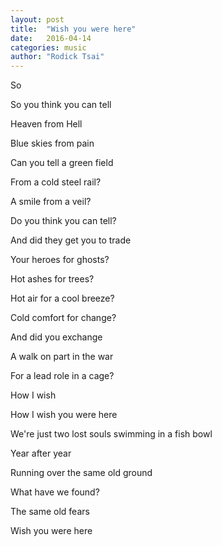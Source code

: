 ```yaml
---
layout: post
title:  "Wish you were here"
date:   2016-04-14
categories: music
author: "Rodick Tsai"
---
```


So

So you think you can tell

Heaven from Hell

Blue skies from pain

Can you tell a green field

From a cold steel rail?

A smile from a veil?

Do you think you can tell?

And did they get you to trade

Your heroes for ghosts?

Hot ashes for trees?

Hot air for a cool breeze?

Cold comfort for change?

And did you exchange

A walk on part in the war

For a lead role in a cage?

How I wish

How I wish you were here

We're just two lost souls swimming in a fish bowl

Year after year

Running over the same old ground

What have we found?

The same old fears

Wish you were here
